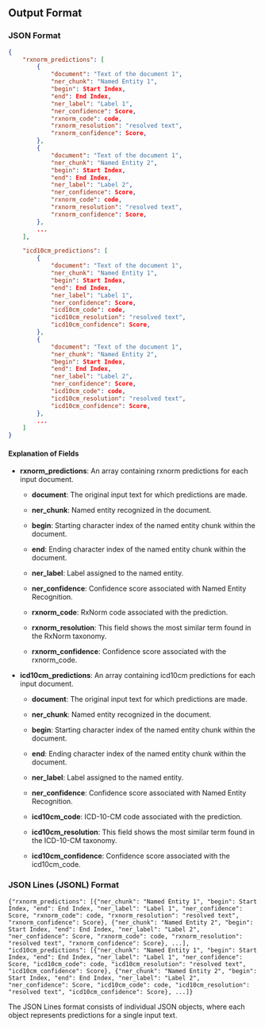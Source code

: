 ## Output Format

### JSON Format

```json
{
    "rxnorm_predictions": [
        {
            "document": "Text of the document 1",
            "ner_chunk": "Named Entity 1",
            "begin": Start Index,
            "end": End Index,
            "ner_label": "Label 1",
            "ner_confidence": Score,
            "rxnorm_code": code,
            "rxnorm_resolution": "resolved text",
            "rxnorm_confidence": Score,
        },
        {
            "document": "Text of the document 1",
            "ner_chunk": "Named Entity 2",
            "begin": Start Index,
            "end": End Index,
            "ner_label": "Label 2",
            "ner_confidence": Score,
            "rxnorm_code": code,
            "rxnorm_resolution": "resolved text",
            "rxnorm_confidence": Score,
        },
        ...
    ],

    "icd10cm_predictions": [
        {
            "document": "Text of the document 1",
            "ner_chunk": "Named Entity 1",
            "begin": Start Index,
            "end": End Index,
            "ner_label": "Label 1",
            "ner_confidence": Score,
            "icd10cm_code": code,
            "icd10cm_resolution": "resolved text",
            "icd10cm_confidence": Score,
        },
        {
            "document": "Text of the document 1",
            "ner_chunk": "Named Entity 2",
            "begin": Start Index,
            "end": End Index,
            "ner_label": "Label 2",
            "ner_confidence": Score,
            "icd10cm_code": code,
            "icd10cm_resolution": "resolved text",
            "icd10cm_confidence": Score,
        },
        ...
    ]
}


```

#### Explanation of Fields

- **rxnorm_predictions**: An array containing rxnorm predictions for each input document.

    - **document**: The original input text for which predictions are made.

    - **ner_chunk**: Named entity recognized in the document.

    - **begin**: Starting character index of the named entity chunk within the document.

    - **end**: Ending character index of the named entity chunk within the document.

    - **ner_label**: Label assigned to the named entity.

    - **ner_confidence**: Confidence score associated with Named Entity Recognition.

    - **rxnorm_code**: RxNorm code associated with the prediction.

    - **rxnorm_resolution**: This field shows the most similar term found in the RxNorm taxonomy.

    - **rxnorm_confidence**: Confidence score associated with the rxnorm_code.


- **icd10cm_predictions**: An array containing icd10cm predictions for each input document.

    - **document**: The original input text for which predictions are made.

    - **ner_chunk**: Named entity recognized in the document.

    - **begin**: Starting character index of the named entity chunk within the document.

    - **end**: Ending character index of the named entity chunk within the document.

    - **ner_label**: Label assigned to the named entity.

    - **ner_confidence**: Confidence score associated with Named Entity Recognition.

    - **icd10cm_code**: ICD-10-CM code associated with the prediction.

    - **icd10cm_resolution**: This field shows the most similar term found in the ICD-10-CM taxonomy.

    - **icd10cm_confidence**: Confidence score associated with the icd10cm_code.



### JSON Lines (JSONL) Format

```
{"rxnorm_predictions": [{"ner_chunk": "Named Entity 1", "begin": Start Index, "end": End Index, "ner_label": "Label 1", "ner_confidence": Score, "rxnorm_code": code, "rxnorm_resolution": "resolved text", "rxnorm_confidence": Score}, {"ner_chunk": "Named Entity 2", "begin": Start Index, "end": End Index, "ner_label": "Label 2", "ner_confidence": Score, "rxnorm_code": code, "rxnorm_resolution": "resolved text", "rxnorm_confidence": Score}, ...], "icd10cm_predictions": [{"ner_chunk": "Named Entity 1", "begin": Start Index, "end": End Index, "ner_label": "Label 1", "ner_confidence": Score, "icd10cm_code": code, "icd10cm_resolution": "resolved text", "icd10cm_confidence": Score}, {"ner_chunk": "Named Entity 2", "begin": Start Index, "end": End Index, "ner_label": "Label 2", "ner_confidence": Score, "icd10cm_code": code, "icd10cm_resolution": "resolved text", "icd10cm_confidence": Score}, ...]}
```

The JSON Lines format consists of individual JSON objects, where each object represents predictions for a single input text.